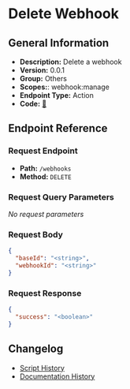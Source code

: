 # Delete Webhook

## General Information

- **Description:** Delete a webhook
- **Version:** 0.0.1
- **Group:** Others
- **Scopes:**: webhook:manage
- **Endpoint Type:** Action
- **Code:** [🔗](https://github.com/NangoHQ/integration-templates/tree/main/integrations/airtable/actions/delete-webhook.ts)


## Endpoint Reference

### Request Endpoint

- **Path:** `/webhooks`
- **Method:** `DELETE`

### Request Query Parameters

_No request parameters_

### Request Body

```json
{
  "baseId": "<string>",
  "webhookId": "<string>"
}
```

### Request Response

```json
{
  "success": "<boolean>"
}
```

## Changelog

- [Script History](https://github.com/NangoHQ/integration-templates/commits/main/integrations/airtable/actions/delete-webhook.ts)
- [Documentation History](https://github.com/NangoHQ/integration-templates/commits/main/integrations/airtable/actions/delete-webhook.md)

<!-- END  GENERATED CONTENT -->

